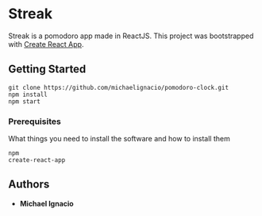 # Streak

Streak is a pomodoro app made in ReactJS. This project was bootstrapped with [Create React App](https://github.com/facebookincubator/create-react-app).

## Getting Started

```
git clone https://github.com/michaelignacio/pomodoro-clock.git
npm install
npm start
```

### Prerequisites

What things you need to install the software and how to install them

```
npm
create-react-app
```

## Authors

* **Michael Ignacio** 
